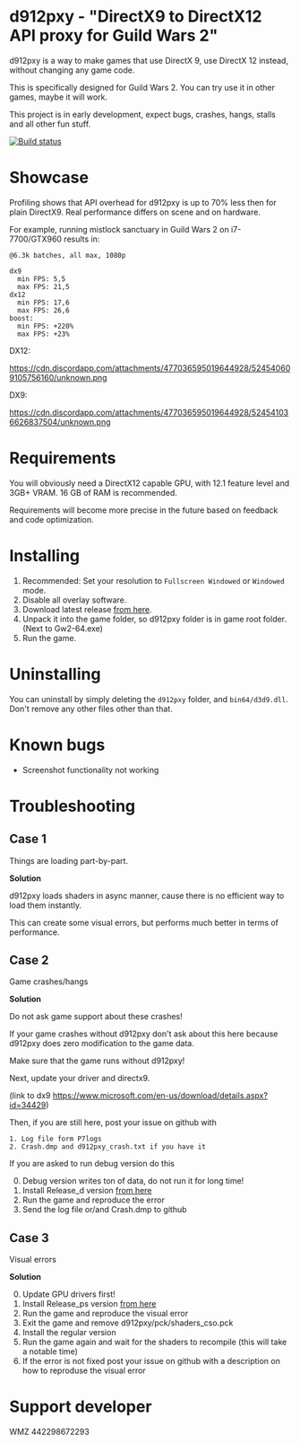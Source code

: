# d912pxy - "DirectX9 to DirectX12 API proxy for Guild Wars 2"

d912pxy is a way to make games that use DirectX 9, use DirectX 12 instead, without changing any game code.

This is specifically designed for Guild Wars 2.
You can try use it in other games, maybe it will work.
 
This project is in early development, expect bugs, crashes, hangs, stalls and all other fun stuff.
 
[![Build status](https://ci.appveyor.com/api/projects/status/gs8drlb0goyp6h28?svg=true)](https://ci.appveyor.com/project/megai2/d912pxy)
 
# Showcase

Profiling shows that API overhead for d912pxy is up to 70% less then for plain DirectX9.
Real performance differs on scene and on hardware.

For example, running mistlock sanctuary in Guild Wars 2 on i7-7700/GTX960 results in:

```
@6.3k batches, all max, 1080p

dx9
  min FPS: 5,5
  max FPS: 21,5
dx12
  min FPS: 17,6
  max FPS: 26,6
boost:
  min FPS: +220%
  max FPS: +23%
```

DX12:

https://cdn.discordapp.com/attachments/477036595019644928/524540609105756160/unknown.png 


DX9:

https://cdn.discordapp.com/attachments/477036595019644928/524541036626837504/unknown.png

# Requirements

You will obviously need a DirectX12 capable GPU, with 12.1 feature level and 3GB+ VRAM.
16 GB of RAM is recommended.

Requirements will become more precise in the future based on feedback and code optimization.

# Installing

1. Recommended: Set your resolution to `Fullscreen Windowed` or `Windowed` mode.
2. Disable all overlay software.
3. Download latest release [from here](https://github.com/megai2/d912pxy/releases).
4. Unpack it into the game folder, so d912pxy folder is in game root folder. (Next to Gw2-64.exe)
5. Run the game.

# Uninstalling

You can uninstall by simply deleting the `d912pxy` folder, and `bin64/d3d9.dll`.
Don't remove any other files other than that.

# Known bugs

- Screenshot functionality not working

# Troubleshooting

## Case 1
  Things are loading part-by-part.
    
**Solution**

  d912pxy loads shaders in async manner, cause there is no efficient way to load them instantly.
  
  This can create some visual errors, but performs much better in terms of performance.
  
  
## Case 2
  Game crashes/hangs
  
**Solution**

  Do not ask game support about these crashes!
  
  If your game crashes without d912pxy don't ask about this here because d912pxy does zero modification to the game data.
  
  Make sure that the game runs without d912pxy!
  
  Next, update your driver and directx9.
  
  (link to dx9 https://www.microsoft.com/en-us/download/details.aspx?id=34429)
  
  Then, if you are still here, post your issue on github with 
  
    1. Log file form P7logs
    2. Crash.dmp and d912pxy_crash.txt if you have it    
    
 If you are asked to run debug version do this
 
   0. Debug version writes ton of data, do not run it for long time!
   1. Install Release_d version [from here](https://github.com/megai2/d912pxy/releases)
   2. Run the game and reproduce the error
   3. Send the log file or/and Crash.dmp to github

## Case 3 

  Visual errors
 
**Solution**

  0. Update GPU drivers first!
  1. Install Release_ps version [from here](https://github.com/megai2/d912pxy/releases)
  2. Run the game and reproduce the visual error
  3. Exit the game and remove d912pxy/pck/shaders_cso.pck
  4. Install the regular version
  5. Run the game again and wait for the shaders to recompile (this will take a notable time)
  6. If the error is not fixed post your issue on github with a description on how to reproduse the visual error

# Support developer

WMZ 442298672293
